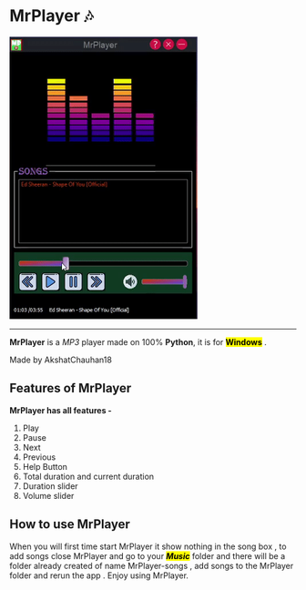 # MrPlayer 🎶

![GIF](overview/mrplayergif.gif "GIF")

---
**MrPlayer** is a _MP3_ player made on 100% **Python**, it is for <mark>**Windows**</mark> .

Made by AkshatChauhan18
## Features of MrPlayer

**MrPlayer has all features -**

1. Play
2. Pause
3. Next
4. Previous
5. Help Button
6. Total duration and current duration
7. Duration slider
8. Volume slider

## How to use MrPlayer

When you will first time start MrPlayer it show nothing in the song box ,
to add songs close MrPlayer and go to your <mark>***Music***</mark> folder
and there will be a folder already created of name MrPlayer-songs , add songs
to the MrPlayer folder and rerun the app . Enjoy using MrPlayer. 






